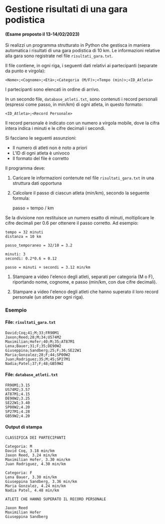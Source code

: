 # Gestione risultati di una gara podistica

#### (Esame proposto il 13-14/02/2023)

Si realizzi un programma strutturato in Python che gestisca in maniera automatica i
risultati di una gara podistica di 10 km. Le informazioni relative alla gara
sono registrate nel file `risultati_gara.txt`.

Il file contiene, in ogni riga, i seguenti dati relativi ai partecipanti 
(separate da punto e virgola):

    <Nome>;<Cognome>;<Età>;<Categoria (M/F)>;<Tempo (min)>;<ID_Atleta>

I partecipanti sono elencati in ordine di arrivo.

In un secondo file, `database_atleti.txt`, sono contenuti i record personali 
(espressi come passo, in min/km) di ogni atleta, in questo formato:

    <ID_Atleta>;<Record Personale>

Il record personale è indicato con un numero a virgola mobile, dove la cifra intera indica i minuti e le cifre decimali i secondi.

Si facciano le seguenti assunzioni:
* Il numero di atleti non è noto a priori 
* L'ID di ogni atleta è univoco 
* Il formato del file è corretto

Il programma deve:

1) Caricare le informazioni contenute nel file `risultati_gara.txt` in una struttura dati opportuna

2) Calcolare il passo di ciascun atleta (min/km), secondo la seguente formula:

    passo = tempo / km

Se la divisione non restituisce un numero esatto di minuti, moltiplicare le cifre decimali per 0.6 per ottenere il passo corretto. Ad esempio:

    tempo = 32 minuti
    distanza = 10 km

    passo_temporaneo = 32/10 = 3.2

    minuti: 3
    secondi: 0.2*0.6 = 0.12

    passo = minuti + secondi = 3.12 min/km

1. Stampare a video l'elenco degli atleti, separati per categoria (M o F), 
riportando nome, cognome, e passo (min/km, con due cifre decimali).

2. Stampare a video l'elenco degli atleti che hanno superato il loro record
personale (un atleta per ogni riga).

### Esempio

#### File: `risultati_gara.txt`

    David;Coq;41;M;33;FR90M1
    Jaxon;Reed;28;M;34;US74M2
    Maximilian;Hofer;40;M;35;AT87M1
    Lena;Bauer;31;F;35;DE90W2
    Giuseppina;Sandberg;25;F;36;SE22W1
    Maria;Gonzalez;28;F;44;SP00W2
    Juan;Rodriguez;35;M;45;SP27M1
    Nadia;Patel;37;F;48;GB59W2

#### File: `database_atleti.txt`

    FR90M1;3.15
    US74M2;3.57
    AT87M1;4.15
    DE90W2;3.25
    SE22W1;3.40
    SP00W2;4.20
    SP27M1;4.28
    GB59W2;4.20

#### Output di stampa

    CLASSIFICA DEI PARTECIPANTI
    
    Categoria: M
    David Coq, 3.18 min/km
    Jaxon Reed, 3.24 min/km
    Maximilian Hofer, 3.30 min/km
    Juan Rodriguez, 4.30 min/km
    
    Categoria: F
    Lena Bauer, 3.30 min/km
    Giuseppina Sandberg, 3.36 min/km
    Maria Gonzalez, 4.24 min/km
    Nadia Patel, 4.48 min/km
    
    ATLETI CHE HANNO SUPERATO IL RECORD PERSONALE
    
    Jaxon Reed
    Maximilian Hofer
    Giuseppina Sandberg

